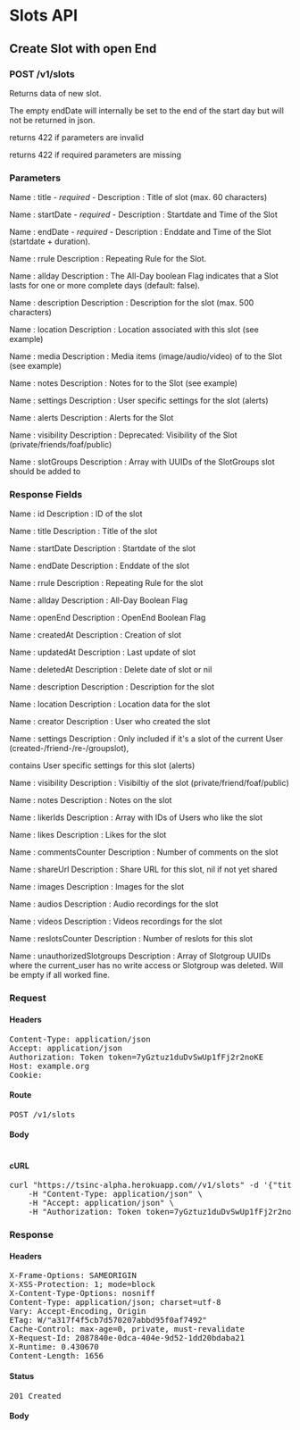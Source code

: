 # Slots API

## Create Slot with open End

### POST /v1/slots

Returns data of new slot.

The empty endDate will internally be set to the end of the start day but will not be returned in json.

returns 422 if parameters are invalid

returns 422 if required parameters are missing

### Parameters

Name : title *- required -*
Description : Title of slot (max. 60 characters)

Name : startDate *- required -*
Description : Startdate and Time of the Slot

Name : endDate *- required -*
Description : Enddate and Time of the Slot (startdate + duration).

Name : rrule
Description : Repeating Rule for the Slot.

Name : allday
Description : The All-Day boolean Flag indicates that a Slot lasts for one or more complete days (default: false).

Name : description
Description : Description for the slot (max. 500 characters)

Name : location
Description : Location associated with this slot (see example)

Name : media
Description : Media items (image/audio/video) of to the Slot (see example)

Name : notes
Description : Notes for to the Slot (see example)

Name : settings
Description : User specific settings for the slot (alerts)

Name : alerts
Description : Alerts for the Slot

Name : visibility
Description : Deprecated: Visibility of the Slot (private/friends/foaf/public)

Name : slotGroups
Description : Array with UUIDs of the SlotGroups slot should be added to


### Response Fields

Name : id
Description : ID of the slot

Name : title
Description : Title of the slot

Name : startDate
Description : Startdate of the slot

Name : endDate
Description : Enddate of the slot

Name : rrule
Description : Repeating Rule for the slot

Name : allday
Description : All-Day Boolean Flag

Name : openEnd
Description : OpenEnd Boolean Flag

Name : createdAt
Description : Creation of slot

Name : updatedAt
Description : Last update of slot

Name : deletedAt
Description : Delete date of slot or nil

Name : description
Description : Description for the slot

Name : location
Description : Location data for the slot

Name : creator
Description : User who created the slot

Name : settings
Description : Only included if it&#39;s a slot of the current User (created-/friend-/re-/groupslot),

contains User specific settings for this slot (alerts)

Name : visibility
Description : Visibiltiy of the slot (private/friend/foaf/public)

Name : notes
Description : Notes on the slot

Name : likerIds
Description : Array with IDs of Users who like the slot

Name : likes
Description : Likes for the slot

Name : commentsCounter
Description : Number of comments on the slot

Name : shareUrl
Description : Share URL for this slot, nil if not yet shared

Name : images
Description : Images for the slot

Name : audios
Description : Audio recordings for the slot

Name : videos
Description : Videos recordings for the slot

Name : reslotsCounter
Description : Number of reslots for this slot

Name : unauthorizedSlotgroups
Description : Array of Slotgroup UUIDs where the current_user has no write access or Slotgroup was deleted. Will be empty if all worked fine.

### Request

#### Headers

<pre>Content-Type: application/json
Accept: application/json
Authorization: Token token=7yGztuz1duDvSwUp1fFj2r2noKE
Host: example.org
Cookie: </pre>

#### Route

<pre>POST /v1/slots</pre>

#### Body
```javascript

```


#### cURL

<pre class="request">curl &quot;https://tsinc-alpha.herokuapp.com//v1/slots&quot; -d &#39;{&quot;title&quot;:&quot;Time for a Slot&quot;,&quot;startDate&quot;:&quot;2014-09-08T13:31:02.000Z&quot;,&quot;endDate&quot;:&quot;&quot;,&quot;rrule&quot;:&quot;RRULE:FREQ=WEEKLY;BYDAY=TH&quot;,&quot;description&quot;:&quot;One day it will all make sense.&quot;,&quot;notes&quot;:[{&quot;title&quot;:&quot;revolutionizing the calendar&quot;,&quot;content&quot;:&quot;this is content&quot;},{&quot;title&quot;:&quot;and another title&quot;,&quot;content&quot;:&quot;more content here&quot;}],&quot;settings&quot;:{&quot;alerts&quot;:&quot;0101010101&quot;},&quot;visibility&quot;:&quot;private&quot;,&quot;slotGroups&quot;:[&quot;fd058f38-1cf6-4560-8beb-3d845e177e92&quot;,&quot;4d6a5aed-9a6b-478c-8476-55e36de3c055&quot;,&quot;b9fcd080-af3f-4de0-9144-6fc16d43c44f&quot;,&quot;f0a03181-e249-4577-ba25-e025ebc08d3d&quot;,&quot;f5048720-3444-4236-b169-1213fed56b93&quot;]}&#39; -X POST \
	-H &quot;Content-Type: application/json&quot; \
	-H &quot;Accept: application/json&quot; \
	-H &quot;Authorization: Token token=7yGztuz1duDvSwUp1fFj2r2noKE&quot;</pre>

### Response

#### Headers

<pre>X-Frame-Options: SAMEORIGIN
X-XSS-Protection: 1; mode=block
X-Content-Type-Options: nosniff
Content-Type: application/json; charset=utf-8
Vary: Accept-Encoding, Origin
ETag: W/&quot;a317f4f5cb7d570207abbd95f0af7492&quot;
Cache-Control: max-age=0, private, must-revalidate
X-Request-Id: 2087840e-0dca-404e-9d52-1dd20bdaba21
X-Runtime: 0.430670
Content-Length: 1656</pre>

#### Status

<pre>201 Created</pre>

#### Body

```javascript

```
